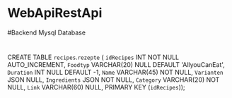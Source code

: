 # WebApiRestApi
#Backend Mysql Database
#
#
#
CREATE TABLE `recipes`.`rezepte` (
  `idRecipes` INT NOT NULL AUTO_INCREMENT,
  `Foodtyp` VARCHAR(20) NULL DEFAULT 'AllyouCanEat',
  `Duration` INT NULL DEFAULT -1,
  `Name` VARCHAR(45) NOT NULL,
  `Varianten` JSON NULL,
  `Ingredients` JSON NOT NULL,
  `Category` VARCHAR(20) NOT NULL,
  `Link` VARCHAR(60) NULL,
  PRIMARY KEY (`idRecipes`));
  #
  #
  #
